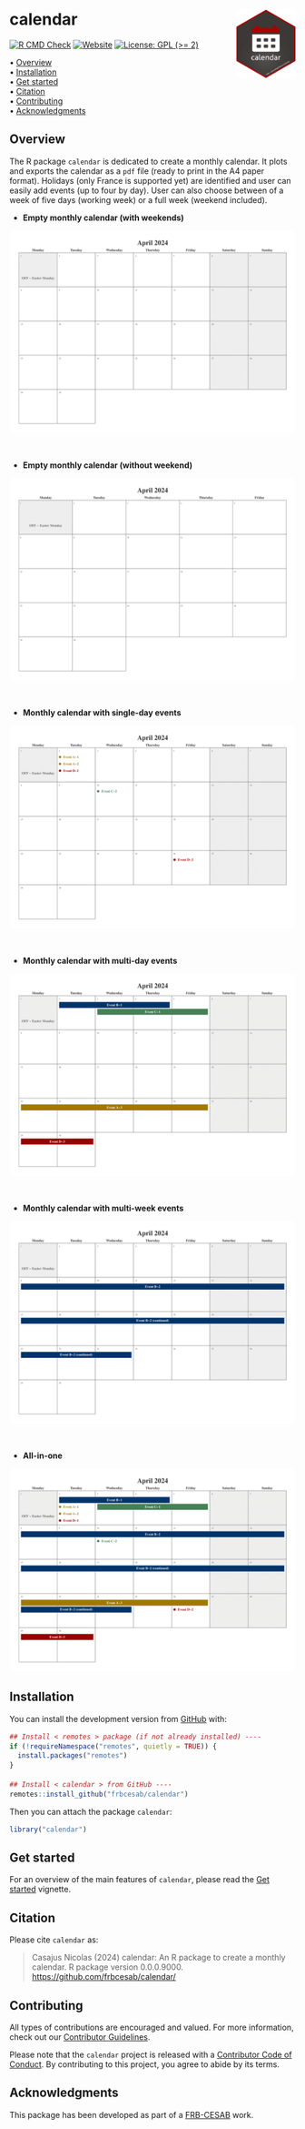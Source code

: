 
<!-- README.md is generated from README.Rmd. Please edit that file -->

# calendar <img src="man/figures/logo.png" align="right" style="float:right; height:120px;"/>

<!-- badges: start -->

[![R CMD
Check](https://github.com/frbcesab/calendar/actions/workflows/R-CMD-check.yaml/badge.svg)](https://github.com/frbcesab/calendar/actions/workflows/R-CMD-check.yaml)
[![Website](https://github.com/frbcesab/calendar/actions/workflows/pkgdown.yaml/badge.svg)](https://github.com/frbcesab/calendar/actions/workflows/pkgdown.yaml)
[![License: GPL (\>=
2)](https://img.shields.io/badge/License-GPL%20%28%3E%3D%202%29-blue.svg)](https://choosealicense.com/licenses/gpl-2.0/)
<!-- badges: end -->

<p align="left">
• <a href="#overview">Overview</a><br> •
<a href="#installation">Installation</a><br> •
<a href="#get-started">Get started</a><br> •
<a href="#citation">Citation</a><br> •
<a href="#contributing">Contributing</a><br> •
<a href="#acknowledgments">Acknowledgments</a>
</p>

## Overview

The R package `calendar` is dedicated to create a monthly calendar. It
plots and exports the calendar as a `pdf` file (ready to print in the A4
paper format). Holidays (only France is supported yet) are identified
and user can easily add events (up to four by day). User can also choose
between of a week of five days (working week) or a full week (weekend
included).

- **Empty monthly calendar (with weekends)**

![](man/figures/calendar-demo-1.png)

<br/>

- **Empty monthly calendar (without weekend)**

![](man/figures/calendar-demo-2.png)

<br/>

- **Monthly calendar with single-day events**

![](man/figures/calendar-demo-3.png)

<br/>

- **Monthly calendar with multi-day events**

![](man/figures/calendar-demo-4.png)

<br/>

- **Monthly calendar with multi-week events**

![](man/figures/calendar-demo-5.png)

<br/>

- **All-in-one**

![](man/figures/calendar-demo-6.png)

## Installation

You can install the development version from
[GitHub](https://github.com/) with:

``` r
## Install < remotes > package (if not already installed) ----
if (!requireNamespace("remotes", quietly = TRUE)) {
  install.packages("remotes")
}

## Install < calendar > from GitHub ----
remotes::install_github("frbcesab/calendar")
```

Then you can attach the package `calendar`:

``` r
library("calendar")
```

## Get started

For an overview of the main features of `calendar`, please read the [Get
started](https://frbcesab.github.io/calendar/articles/calendar.html)
vignette.

## Citation

Please cite `calendar` as:

> Casajus Nicolas (2024) calendar: An R package to create a monthly
> calendar. R package version 0.0.0.9000.
> <https://github.com/frbcesab/calendar/>

## Contributing

All types of contributions are encouraged and valued. For more
information, check out our [Contributor
Guidelines](https://github.com/frbcesab/calendar/blob/main/CONTRIBUTING.md).

Please note that the `calendar` project is released with a [Contributor
Code of
Conduct](https://contributor-covenant.org/version/2/1/CODE_OF_CONDUCT.html).
By contributing to this project, you agree to abide by its terms.

## Acknowledgments

This package has been developed as part of a
[FRB-CESAB](https://www.fondationbiodiversite.fr/en/about-the-foundation/le-cesab/)
work.
